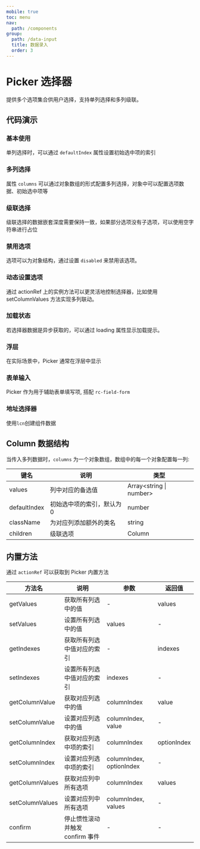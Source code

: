 ```yaml
---
mobile: true
toc: menu
nav:
  path: /components
group:
  path: /data-input
  title: 数据录入
  order: 3
---
```


# Picker 选择器

提供多个选项集合供用户选择，支持单列选择和多列级联。

## 代码演示


### 基本使用

单列选择时，可以通过 `defaultIndex` 属性设置初始选中项的索引

<code src="./demo/demo1.tsx"></code>


### 多列选择

属性 `columns` 可以通过对象数组的形式配置多列选择，对象中可以配置选项数据、初始选中项等

<code src="./demo/demo2.tsx"></code>

### 级联选择

级联选择的数据嵌套深度需要保持一致，如果部分选项没有子选项，可以使用空字符串进行占位


<code src="./demo/demo3.tsx"></code>

### 禁用选项

选项可以为对象结构，通过设置 `disabled` 来禁用该选项。

<code src="./demo/demo4.tsx"></code>

### 动态设置选项

通过 actionRef 上的实例方法可以更灵活地控制选择器，比如使用 setColumnValues 方法实现多列联动。

<code src="./demo/demo5.tsx"></code>

### 加载状态

若选择器数据是异步获取的，可以通过 loading 属性显示加载提示。

<code src="./demo/demo6.tsx"></code>

### 浮层

在实际场景中，Picker 通常在浮层中显示

<code src="./demo/demo7.tsx"></code>

### 表单输入

Picker 作为用于辅助表单填写项, 搭配 `rc-field-form`

<code src="./demo/demo9.tsx"></code>

### 地址选择器

使用`lcn`创建组件数据

<code src="./demo/demo8.tsx"></code>



<API src="./Picker.tsx"></API>

## Column 数据结构

当传入多列数据时，`columns` 为一个对象数组，数组中的每一个对象配置每一列:

| 键名 | 说明 |	类型
| --- | --- | ---
| values | 列中对应的备选值 | Array<string \| number>
| defaultIndex | 初始选中项的索引，默认为 0 | number
| className | 为对应列添加额外的类名 | string
| children | 级联选项 | Column

## 内置方法

通过 `actionRef` 可以获取到 Picker 内置方法

| 方法名 |	说明 |	参数 |	返回值
| --- | --- | --- | ---
| getValues	| 获取所有列选中的值 |	-	| values
| setValues	| 设置所有列选中的值 |	values	| -
| getIndexes	| 获取所有列选中值对应的索引 |	-	| indexes
| setIndexes	| 设置所有列选中值对应的索引 |	indexes	| -
| getColumnValue	| 获取对应列选中的值 |	columnIndex	| value
| setColumnValue	| 设置对应列选中的值 |	columnIndex, value	| -
| getColumnIndex	| 获取对应列选中项的索引 |	columnIndex	| optionIndex
| setColumnIndex	| 设置对应列选中项的索引 |	columnIndex, optionIndex	| -
| getColumnValues	| 获取对应列中所有选项 |	columnIndex	| values
| setColumnValues	| 设置对应列中所有选项 |	columnIndex, values	| -
| confirm	| 停止惯性滚动并触发 confirm 事件 |	-	| -

